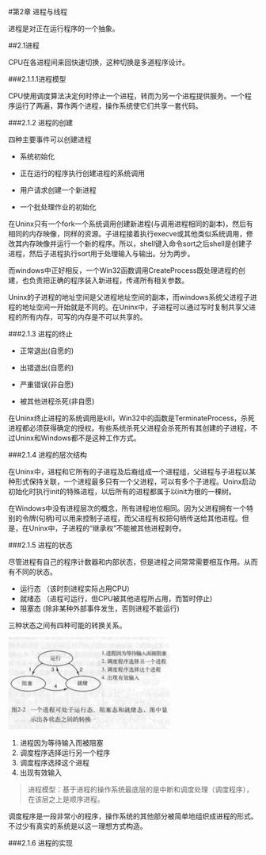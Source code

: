 #第2章 进程与线程 

进程是对正在运行程序的一个抽象。 

##2.1进程

CPU在各进程间来回快速切换，这种切换是多道程序设计。 

###2.1.1.1进程模型 

CPU使用调度算法决定何时停止一个进程，转而为另一个进程提供服务。一个程序运行了两遍，算作两个进程，操作系统使它们共享一套代码。 

###2.1.2 进程的创建

四种主要事件可以创建进程 

- 系统初始化 

- 正在运行的程序执行创建进程的系统调用

- 用户请求创建一个新进程

- 一个批处理作业的初始化

​    在Uninx只有一个fork一个系统调用创建新进程(与调用进程相同的副本)，然后有相同的内存映像，同样的资源。子进程接着执行execve或其他类似系统调用，修改其内存映像并运行一个新的程序。所以，shell键入命令sort之后shell是创建子进程，然后子进程执行sort用于处理输入与输出。分为两步。

​    而windows中正好相反，一个Win32函数调用CreateProcess既处理进程的创建，也负责把正确的程序装入新进程，传递所有相关参数。

​    Uninx的子进程的地址空间是父进程地址空间的副本，而windows系统父进程子进程的地址空间一开始就是不同的。在Uninx中，子进程可以通过写时复制共享父进程的所有内存，可写的内存是不可以共享的。

###2.1.3 进程的终止

- 正常退出(自愿的) 

- 出错退出(自愿的) 

- 严重错误(非自愿) 

- 被其他进程杀死(非自愿) 

​    在Uninx终止进程的系统调用是kill，Win32中的函数是TerminateProcess，杀死进程都必须获得确定的授权。有些系统杀死父进程会杀死所有其创建的子进程，不过Uninx和Windows都不是这种工作方式。

###2.1.4 进程的层次结构

​    在Uninx中，进程和它所有的子进程及后裔组成一个进程组，父进程与子进程以某种形式保持关联，一个进程最多只有一个父进程，可以有多个子进程。Uninx启动初始化时执行init的特殊进程，以后所有的进程都属于以init为根的一棵树。

​    在Windows中没有进程层次的概念，所有进程地位相同。因为父进程拥有一个特别的令牌(句柄)可以用来控制子进程，而父进程有权把句柄传送给其他进程。但是，在Uninx中，子进程的“继承权”不能被其他进程剥夺。

###2.1.5 进程的状态

​	尽管进程有自己的程序计数器和内部状态，但是进程之间常常需要相互作用。从而有不同的状态。

- 运行态 （该时刻进程实际占用CPU）
- 就绪态 （进程可运行，但CPU被其他进程所占用，而暂时停止)
- 阻塞态  (除非某种外部事件发生，否则进程不能运行)

三种状态之间有四种可能的转换关系。    

<img src="img/进程状态之间的四种转换关系.png">

1. 进程因为等待输入而被阻塞
2. 调度程序选择运行另一个程序
3. 调度程序选择这个进程
4. 出现有效输入

> 进程模型：基于进程的操作系统最底层的是中断和调度处理（调度程序），在该层之上是顺序进程。

调度程序是一段非常小的程序，操作系统的其他部分被简单地组织成进程的形式。不过少有真实的系统是以这一理想方式构造。

###2.1.6 进程的实现


